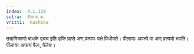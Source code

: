 ```yaml
---
index:  4.1.118
sutra:  पीलाया वा
vritti:  kashika 
---
```


तन्नामिकाणो बाधके द्व्यच इति ढकि प्राप्ते अण् प्रत्ययः पक्षे विधीयते। पीलायाः अपत्ये वा अण् प्रत्ययो भवति। पीलायाः अपत्यं पैलः, पैलेयः।

